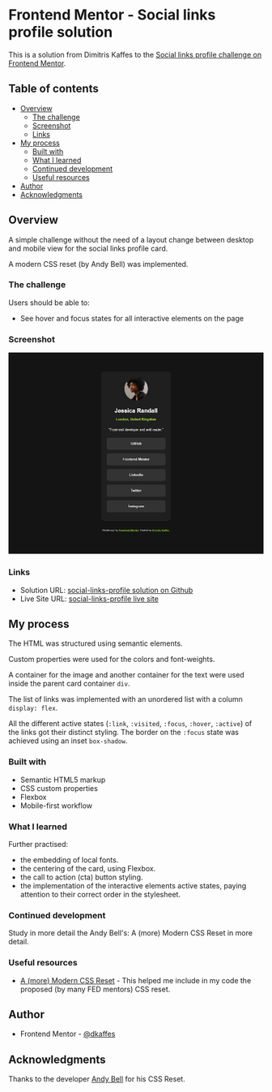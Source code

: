 # Frontend Mentor - Social links profile solution

This is a solution from Dimitris Kaffes to the [Social links profile challenge on Frontend Mentor](https://www.frontendmentor.io/challenges/social-links-profile-UG32l9m6dQ).

## Table of contents

- [Overview](#overview)
  - [The challenge](#the-challenge)
  - [Screenshot](#screenshot)
  - [Links](#links)
- [My process](#my-process)
  - [Built with](#built-with)
  - [What I learned](#what-i-learned)
  - [Continued development](#continued-development)
  - [Useful resources](#useful-resources)
- [Author](#author)
- [Acknowledgments](#acknowledgments)

## Overview

A simple challenge without the need of a layout change between desktop and mobile view for the social links profile card.

A modern CSS reset (by Andy Bell) was implemented.

### The challenge

Users should be able to:

- See hover and focus states for all interactive elements on the page

### Screenshot

![Screenshot of the solution](./assets/images/screenshot-solution.jpg)

### Links

- Solution URL: [social-links-profile solution on Github](https://github.com/dkaffes/social-links-profile)
- Live Site URL: [social-links-profile live site](https://dkaffes.github.io/social-links-profile/)

## My process

The HTML was structured using semantic elements.

Custom properties were used for the colors and font-weights.

A container for the image and another container for the text were used inside the parent card container `div`.

The list of links was implemented with an unordered list with a column `display: flex`.

All the different active states (`:link`, `:visited`, `:focus`, `:hover`, `:active`) of the links got their distinct styling. The border on the `:focus` state was achieved using an inset `box-shadow`.

### Built with

- Semantic HTML5 markup
- CSS custom properties
- Flexbox
- Mobile-first workflow

### What I learned

Further practised:

- the embedding of local fonts.
- the centering of the card, using Flexbox.
- the call to action (cta) button styling.
- the implementation of the interactive elements active states, paying attention to their correct order in the stylesheet.

### Continued development

Study in more detail the Andy Bell's: A (more) Modern CSS Reset in more detail.

### Useful resources

- [A (more) Modern CSS Reset](https://piccalil.li/blog/a-more-modern-css-reset/) - This helped me include in my code the proposed (by many FED mentors) CSS reset.

## Author

- Frontend Mentor - [@dkaffes](https://www.frontendmentor.io/profile/dkaffes)

## Acknowledgments

Thanks to the developer [Andy Bell](https://piccalil.li/page/about/) for his CSS Reset.
